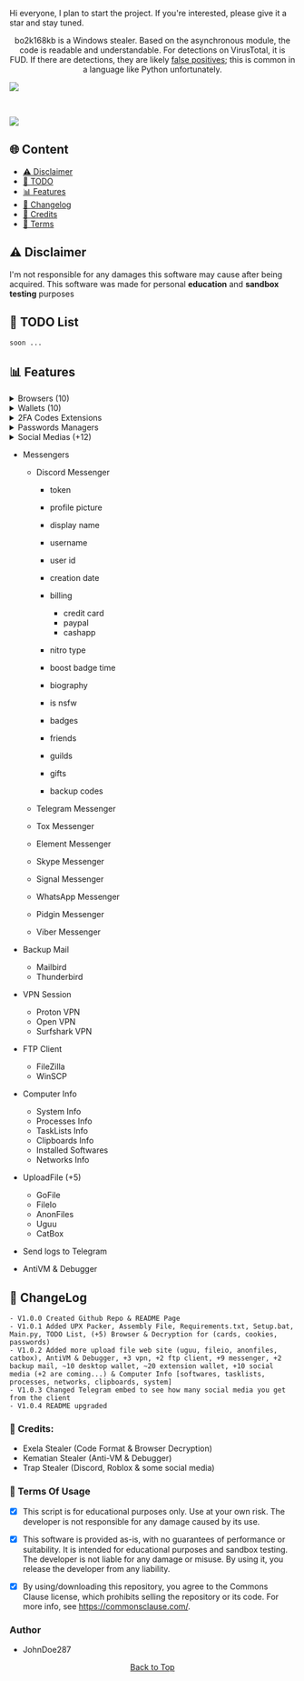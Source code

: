 Hi everyone, I plan to start the project. If you're interested, please give it a star and stay tuned.

<p align="center">
  bo2k168kb is a Windows stealer. Based on the asynchronous module, the code is readable and understandable. For detections on VirusTotal, it is FUD. If there are detections, they are likely <a href="https://en.wikipedia.org/wiki/False_positives_and_false_negatives">false positives</a>; this is common in a language like Python unfortunately.
</p>

<a href="https://t.me/bo2k168kb/">
<img src="https://img.shields.io/badge/telegram-2CA5E0?style=for-the-badge&logo=telegram&logoColor=white">
</a>
  
&nbsp;&nbsp;&nbsp;&nbsp;&nbsp;&nbsp;&nbsp;&nbsp;
  
<a href="https://discord.com/users/1221728197390106657">
<img src="https://img.shields.io/badge/discord-5865F2?style=for-the-badge&logo=discord&logoColor=white">
</a>

## <a id="content"></a>🌐 Content
- [⚠️ Disclaimer](#disclaimer)
- [📝 TODO](#todolist)
- [📊 Features](#features)
- [💭 Changelog](#changelog)
- [👤 Credits](#credits)
- [💼 Terms](#terms)

## <a id="disclaimer"></a>⚠️ Disclaimer
I'm not responsible for any damages this software may cause after being acquired. 
This software was made for personal **education** and **sandbox testing** purposes

## <a id="todolist"></a>📝 TODO List

```
soon ...
```


## <a id="features"></a>📊 Features

<details>
  <summary>Browsers (10)</summary>

  <details>
    <summary>Browsers Names</summary>
      Chromium
      Edge
      Brave
      Chrome
      Epic Privacy
      Iridium
      Opera (gx)
      Opera
      Yandex
      Vivaldi
    
  </details>
  
  - passwords
  - credit cards
  - cookies
  - autofills
  - 
</details>


<details>
  <summary>Wallets (10)</summary>
  
  <details>
    <summary>Wallets Extensions</summary>
        (3) MetaMask
        (2) Ronin Wallet
        Exodus
        Trust Wallet
        Binance
        CoinBase
        TON
  </details>

  <details>
    <summary>Wallets Desktop</summary>
        Exodus
        Atomic
        Bitcoin
        Bytecoin
        Coinomi
        Dash
        WalletWasabi
        Electrum
    
  </details>
</details>


<details>
  <summary>2FA Codes Extensions</summary>
    GAuthAuthenticator
    EOSAuthenticator
    Authy
    Authenticator

</details>

<details>
  <summary>Passwords Managers</summary>
    1Password
    NordPass
    DashLane
    Bitwarden
    RoboForm
    Keeper
    MultiPassword
    KeePassXC
    LastPass
    Trezor

</details>


<details>
  <summary>Social Medias (+12)</summary>
  
  <details>
    <summary>Roblox Account</summary>
      username
      display name
      profile url
      robux
      rap
      is premium
      creation date
      friends lists
      cookie bypass
    
  </details>
  
  <details>
    <summary>Twitch Account</summary>
    - Username
    - Display Name
    - Profile URL
    - Email
    - Has Prime
    - Is Partner
    - Language
    - Profile Image URL
    - Bits Balance
    - Followers Count
    
  </details>
  
  <details>
    <summary>Twitter Account</summary>
    - Username
    - Screen Name
    - Profile URL
    - Followers Count
    - Following Count
    - Tweets Count
    - Is Verified
    - Created At
    - Biography
    - Profile Picture URL
    - Cookie
    
  </details>
  
  <details>
    <summary>TikTok Account</summary>
    - Username
    - Profile URL
    - Email
    - Phone Number
    - Coins
    - Creation Date
    - Profile Picture URL
    - Subscribers Count
    
  </details>
  
  <details>
    <summary>Spotify Account</summary>
    - Username
    - Display Name
    - Profile URL
    - Email
    - Playlist Count
    - Followers Count
    - Subscription Type
    - Profile Picture URL
    
  </details>
  
  <details>
    <summary>Instagram Account</summary>
    - Username
    - Full Name
    - Profile URL
    - Biography
    - Email
    - Is Verified
    - Followers Count
    - Following Count
    - Profile Picture URL
    
  </details>
  
  <details>
    <summary>Guilded Account</summary>
    - Username
    - Profile URL
    - Email
    - Global Username
    - Subdomain
    - Join Date
    - Biography
    - Profile Picture URL
    - Social Connections
    
  </details>
  
  <details>
    <summary>Patreon Account</summary>
    - Username
    - Profile URL
    - Email
    - Is Email Verified
    - Currency
    - Profile Picture URL
    - Biography
    - Social Connections
    - URL
    
  </details>
  
  <details>
    <summary>Riot User</summary>
    - Username
    - Email
    - Region
    - Locale
    - Country
    - MFA Verified
    
  </details>
  
  <details>
    <summary>Steal User</summary>
    - Username
    - Email
    - Profile URL
    - Comments Karma
    - Total Karma
    - Coins
    - Is Moderator
    - Is Gold
    - Is Suspended
    - Profile Picture URL
    
  </details>
  
</details>

- Messengers

  - Discord Messenger
    - token
    - profile picture
    - display name
    - username
    - user id
    - creation date

    - billing
      - credit card
      - paypal
      - cashapp

    - nitro type
    - boost badge time
    - biography
    - is nsfw
    - badges
    - friends
    - guilds
    - gifts
    - backup codes

  - Telegram Messenger
  - Tox Messenger
  - Element Messenger
  - Skype Messenger
  - Signal Messenger
  - WhatsApp Messenger
  - Pidgin Messenger
  - Viber Messenger

- Backup Mail
  - Mailbird
  - Thunderbird

- VPN Session
  - Proton VPN
  - Open VPN
  - Surfshark VPN

- FTP Client
  - FileZilla
  - WinSCP


- Computer Info
  - System Info
  - Processes Info
  - TaskLists Info
  - Clipboards Info
  - Installed Softwares
  - Networks Info

- UploadFile (+5)
  - GoFile
  - FileIo
  - AnonFiles
  - Uguu
  - CatBox

- Send logs to Telegram
- AntiVM & Debugger


## <a id="changelog"></a>💭 ChangeLog

```
- V1.0.0 Created Github Repo & README Page
- V1.0.1 Added UPX Packer, Assembly File, Requirements.txt, Setup.bat, Main.py, TODO List, (+5) Browser & Decryption for (cards, cookies, passwords)
- V1.0.2 Added more upload file web site (uguu, fileio, anonfiles, catbox), AntiVM & Debugger, +3 vpn, +2 ftp client, +9 messenger, +2 backup mail, ~10 desktop wallet, ~20 extension wallet, +10 social media (+2 are coming...) & Computer Info [softwares, tasklists, processes, networks, clipboards, system]
- V1.0.3 Changed Telegram embed to see how many social media you get from the client
- V1.0.4 README upgraded
```

### <a id="forkedfrom"></a>👤 Credits:
- Exela Stealer (Code Format & Browser Decryption)
- Kematian Stealer (Anti-VM & Debugger)
- Trap Stealer (Discord, Roblox & some social media)

### <a id="terms"></a>💼 Terms Of Usage
- [x] This script is for educational purposes only. Use at your own risk. The developer is not responsible for any damage caused by its use.

- [x] This software is provided as-is, with no guarantees of performance or suitability. It is intended for educational purposes and sandbox testing. The developer is not liable for any damage or misuse. By using it, you release the developer from any liability.

- [x] By using/downloading this repository, you agree to the Commons Clause license, which prohibits selling the repository or its code. For more info, see https://commonsclause.com/.

### Author
- JohnDoe287

<p align="center">
  <a href=#top>Back to Top</a>
</p>
